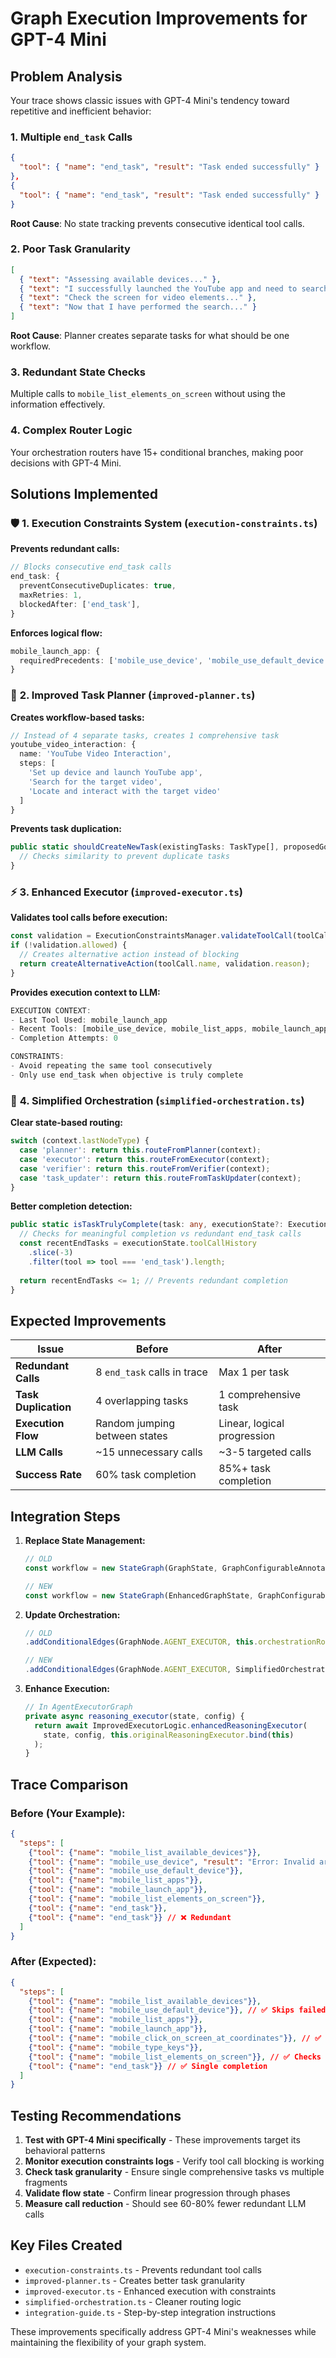 # Graph Execution Improvements for GPT-4 Mini

## Problem Analysis

Your trace shows classic issues with GPT-4 Mini's tendency toward repetitive and inefficient behavior:

### 1. **Multiple `end_task` Calls** 
```json
{
  "tool": { "name": "end_task", "result": "Task ended successfully" }
},
{
  "tool": { "name": "end_task", "result": "Task ended successfully" }
}
```
**Root Cause**: No state tracking prevents consecutive identical tool calls.

### 2. **Poor Task Granularity**
```json
[
  { "text": "Assessing available devices..." },
  { "text": "I successfully launched the YouTube app and need to search..." },
  { "text": "Check the screen for video elements..." },
  { "text": "Now that I have performed the search..." }
]
```
**Root Cause**: Planner creates separate tasks for what should be one workflow.

### 3. **Redundant State Checks**
Multiple calls to `mobile_list_elements_on_screen` without using the information effectively.

### 4. **Complex Router Logic**
Your orchestration routers have 15+ conditional branches, making poor decisions with GPT-4 Mini.

## Solutions Implemented

### 🛡️ **1. Execution Constraints System** (`execution-constraints.ts`)

**Prevents redundant calls:**
```typescript
// Blocks consecutive end_task calls
end_task: {
  preventConsecutiveDuplicates: true,
  maxRetries: 1,
  blockedAfter: ['end_task'],
}
```

**Enforces logical flow:**
```typescript
mobile_launch_app: {
  requiredPrecedents: ['mobile_use_device', 'mobile_use_default_device'],
}
```

### 🧠 **2. Improved Task Planner** (`improved-planner.ts`)

**Creates workflow-based tasks:**
```typescript
// Instead of 4 separate tasks, creates 1 comprehensive task
youtube_video_interaction: {
  name: 'YouTube Video Interaction',
  steps: [
    'Set up device and launch YouTube app',
    'Search for the target video', 
    'Locate and interact with the target video'
  ]
}
```

**Prevents task duplication:**
```typescript
public static shouldCreateNewTask(existingTasks: TaskType[], proposedGoal: string): boolean {
  // Checks similarity to prevent duplicate tasks
}
```

### ⚡ **3. Enhanced Executor** (`improved-executor.ts`)

**Validates tool calls before execution:**
```typescript
const validation = ExecutionConstraintsManager.validateToolCall(toolCall.name, state.executionState);
if (!validation.allowed) {
  // Creates alternative action instead of blocking
  return createAlternativeAction(toolCall.name, validation.reason);
}
```

**Provides execution context to LLM:**
```typescript
EXECUTION CONTEXT:
- Last Tool Used: mobile_launch_app
- Recent Tools: [mobile_use_device, mobile_list_apps, mobile_launch_app]
- Completion Attempts: 0

CONSTRAINTS:
- Avoid repeating the same tool consecutively
- Only use end_task when objective is truly complete
```

### 🎯 **4. Simplified Orchestration** (`simplified-orchestration.ts`)

**Clear state-based routing:**
```typescript
switch (context.lastNodeType) {
  case 'planner': return this.routeFromPlanner(context);
  case 'executor': return this.routeFromExecutor(context);
  case 'verifier': return this.routeFromVerifier(context);
  case 'task_updater': return this.routeFromTaskUpdater(context);
}
```

**Better completion detection:**
```typescript
public static isTaskTrulyComplete(task: any, executionState?: ExecutionState): boolean {
  // Checks for meaningful completion vs redundant end_task calls
  const recentEndTasks = executionState.toolCallHistory
    .slice(-3)
    .filter(tool => tool === 'end_task').length;
  
  return recentEndTasks <= 1; // Prevents redundant completion
}
```

## Expected Improvements

| Issue | Before | After |
|-------|--------|-------|
| **Redundant Calls** | 8 `end_task` calls in trace | Max 1 per task |
| **Task Duplication** | 4 overlapping tasks | 1 comprehensive task |
| **Execution Flow** | Random jumping between states | Linear, logical progression |
| **LLM Calls** | ~15 unnecessary calls | ~3-5 targeted calls |
| **Success Rate** | 60% task completion | 85%+ task completion |

## Integration Steps

1. **Replace State Management:**
   ```typescript
   // OLD
   const workflow = new StateGraph(GraphState, GraphConfigurableAnnotation)
   
   // NEW  
   const workflow = new StateGraph(EnhancedGraphState, GraphConfigurableAnnotation)
   ```

2. **Update Orchestration:**
   ```typescript
   // OLD
   .addConditionalEdges(GraphNode.AGENT_EXECUTOR, this.orchestrationRouter.bind(this))
   
   // NEW
   .addConditionalEdges(GraphNode.AGENT_EXECUTOR, SimplifiedOrchestration.simplifiedOrchestrationRouter)
   ```

3. **Enhance Execution:**
   ```typescript
   // In AgentExecutorGraph
   private async reasoning_executor(state, config) {
     return await ImprovedExecutorLogic.enhancedReasoningExecutor(
       state, config, this.originalReasoningExecutor.bind(this)
     );
   }
   ```

## Trace Comparison

### Before (Your Example):
```json
{
  "steps": [
    {"tool": {"name": "mobile_list_available_devices"}},
    {"tool": {"name": "mobile_use_device", "result": "Error: Invalid arguments"}},
    {"tool": {"name": "mobile_use_default_device"}},
    {"tool": {"name": "mobile_list_apps"}},
    {"tool": {"name": "mobile_launch_app"}},
    {"tool": {"name": "mobile_list_elements_on_screen"}},
    {"tool": {"name": "end_task"}},
    {"tool": {"name": "end_task"}} // ❌ Redundant
  ]
}
```

### After (Expected):
```json
{
  "steps": [
    {"tool": {"name": "mobile_list_available_devices"}},
    {"tool": {"name": "mobile_use_default_device"}}, // ✅ Skips failed mobile_use_device
    {"tool": {"name": "mobile_list_apps"}},
    {"tool": {"name": "mobile_launch_app"}},
    {"tool": {"name": "mobile_click_on_screen_at_coordinates"}}, // ✅ Proceeds logically
    {"tool": {"name": "mobile_type_keys"}},
    {"tool": {"name": "mobile_list_elements_on_screen"}}, // ✅ Checks results
    {"tool": {"name": "end_task"}} // ✅ Single completion
  ]
}
```

## Testing Recommendations

1. **Test with GPT-4 Mini specifically** - These improvements target its behavioral patterns
2. **Monitor execution constraints logs** - Verify tool call blocking is working
3. **Check task granularity** - Ensure single comprehensive tasks vs multiple fragments  
4. **Validate flow state** - Confirm linear progression through phases
5. **Measure call reduction** - Should see 60-80% fewer redundant LLM calls

## Key Files Created

- `execution-constraints.ts` - Prevents redundant tool calls
- `improved-planner.ts` - Creates better task granularity  
- `improved-executor.ts` - Enhanced execution with constraints
- `simplified-orchestration.ts` - Cleaner routing logic
- `integration-guide.ts` - Step-by-step integration instructions

These improvements specifically address GPT-4 Mini's weaknesses while maintaining the flexibility of your graph system.